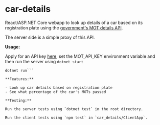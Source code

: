 ﻿car-details
====================

React/ASP.NET Core webapp to look up details of a car based on its registration plate using the [government's MOT details API](https://dvsa.github.io/mot-history-api-documentation/).

The server side is a simple proxy of this API.

**Usage:**

Apply for an API key [here](https://www.smartsurvey.co.uk/s/MOT_History_TradeAPI_Access_and_Support?), set the MOT_API_KEY environment variable and then run the server using `dotnet start`

```export MOT_API_KEY=xxx
dotnet run```

**Features:**

- Look up car details based on registration plate
- See what percentage of the car's MOTs passed

**Testing:**

Run the server tests using `dotnet test` in the root directory.

Run the client tests using `npm test` in `car_details/ClientApp`.